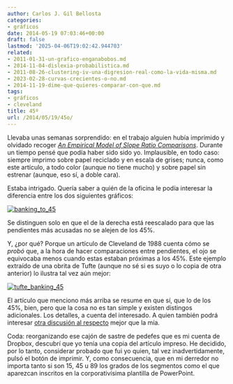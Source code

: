 ```yaml
---
author: Carlos J. Gil Bellosta
categories:
- gráficos
date: 2014-05-19 07:03:46+00:00
draft: false
lastmod: '2025-04-06T19:02:42.944703'
related:
- 2011-01-31-un-grafico-enganabobos.md
- 2014-11-04-dislexia-probabilistica.md
- 2011-08-26-clustering-iv-una-digresion-real-como-la-vida-misma.md
- 2023-02-28-curvas-crecientes-o-no.md
- 2014-11-19-dime-que-quieres-comparar-con-que.md
tags:
- gráficos
- cleveland
title: 45º
url: /2014/05/19/45o/
---
```


Llevaba unas semanas sorprendido: en el trabajo alguien hubía imprimido y olvidado recoger _[An Empirical Model of Slope Ratio Comparisons](http://vis.stanford.edu/papers/slope-ratio-comparison)_. Durante un tiempo pensé que podía haber sido sido yo. Implausible, en todo caso: siempre imprimo sobre papel reciclado y en escala de grises; nunca, como este artículo, a todo color (aunque no tiene mucho) y sobre papel sin estrenar (aunque, eso sí, a doble cara).

Estaba intrigado. Quería saber a quién de la oficina le podía interesar la diferencia entre los dos siguientes gráficos:

[![banking_to_45](/wp-uploads/2014/05/banking_to_45.jpg)
](/wp-uploads/2014/05/banking_to_45.jpg)

Se distinguen solo en que el de la derecha está reescalado para que las pendientes más acusadas no se alejen de los 45%.

Y, ¿por qué? Porque un artículo de Cleveland de 1988 cuenta cómo se _probó_ que, a la hora de hacer comparaciones entre pendientes, el ojo se equivocaba menos cuando estas estaban próximas a los 45%. Este ejemplo extraído de una obrita de Tufte (aunque no sé si es suyo o lo copia de otra anterior) lo ilustra tal vez aún mejor:

[![tufte_banking_45](/wp-uploads/2014/05/tufte_banking_45.png#center)
](/wp-uploads/2014/05/tufte_banking_45.png#center)

El artículo que menciono más arriba se resume en que sí, que lo de los 45%, bien, pero que la cosa no es tan simple y existen distingos adicionales. Los detalles, a cuenta del interesado. A quien también podrá interesar [otra discusión al respecto](http://eagereyes.org/basics/banking-45-degrees) mejor que la mía.

Coda: reorganizando ese cajón de sastre de pedefes que es mi cuenta de Dropbox, descubrí que yo tenía una copia del artículo impreso. He decidido, por lo tanto, considerar probado que fui yo quien, tal vez inadvertidamente, pulsó el botón de imprimir. Y, como consecuencia, que en mi derredor no importa tanto si son 15, 45 u 89 los grados de los segmentos como el que aparezcan inscritos en la corporativísima plantilla de PowerPoint.